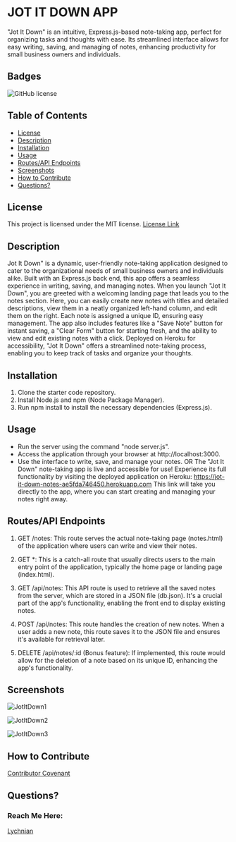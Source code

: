 # JOT IT DOWN APP
 "Jot It Down" is an intuitive, Express.js-based note-taking app, perfect for organizing tasks and thoughts with ease. Its streamlined interface allows for easy writing, saving, and managing of notes, enhancing productivity for small business owners and individuals.

## Badges
![GitHub license](https://img.shields.io/badge/license-MIT-blue.svg)
  
## Table of Contents
* [License](#license)
* [Description](#description)
* [Installation](#installation)
* [Usage](#usage)
* [Routes/API Endpoints](#routes/api-endpoints)
* [Screenshots](#screenshots)
* [How to Contribute](#how-to-contribute)
* [Questions?](#questions)
 
## License
This project is licensed under the MIT license.
[License Link](https://opensource.org/licenses/MIT)
  
## Description

Jot It Down" is a dynamic, user-friendly note-taking application designed to cater to the organizational needs of small business owners and individuals alike. Built with an Express.js back end, this app offers a seamless experience in writing, saving, and managing notes. When you launch "Jot It Down", you are greeted with a welcoming landing page that leads you to the notes section. Here, you can easily create new notes with titles and detailed descriptions, view them in a neatly organized left-hand column, and edit them on the right. Each note is assigned a unique ID, ensuring easy management. The app also includes features like a "Save Note" button for instant saving, a "Clear Form" button for starting fresh, and the ability to view and edit existing notes with a click. Deployed on Heroku for accessibility, "Jot It Down" offers a streamlined note-taking process, enabling you to keep track of tasks and organize your thoughts.

## Installation

1. Clone the starter code repository.
2. Install Node.js and npm (Node Package Manager).
3. Run npm install to install the necessary dependencies (Express.js).



## Usage

- Run the server using the command "node server.js".
- Access the application through your browser at http://localhost:3000.
- Use the interface to write, save, and manage your notes.
OR
The "Jot It Down" note-taking app is live and accessible for use! Experience its full functionality by visiting the deployed application on Heroku:
https://jot-it-down-notes-ae5fda746450.herokuapp.com
This link will take you directly to the app, where you can start creating and managing your notes right away.



## Routes/API Endpoints

1. GET /notes: This route serves the actual note-taking page (notes.html) of the application where users can write and view their notes.

2. GET *: This is a catch-all route that usually directs users to the main entry point of the application, typically the home page or landing page (index.html).

3. GET /api/notes: This API route is used to retrieve all the saved notes from the server, which are stored in a JSON file (db.json). It's a crucial part of the app's functionality, enabling the front end to display existing notes.

4. POST /api/notes: This route handles the creation of new notes. When a user adds a new note, this route saves it to the JSON file and ensures it's available for retrieval later.

5. DELETE /api/notes/:id (Bonus feature): If implemented, this route would allow for the deletion of a note based on its unique ID, enhancing the app's functionality.



## Screenshots


![JotItDown1](https://github.com/Lychnian/jot-it-down-app/assets/140586279/66c62dfc-213c-4c84-a10c-1f9a317b3749)



![JotItDown2](https://github.com/Lychnian/jot-it-down-app/assets/140586279/5d0d8bfa-8119-4d19-a4cf-6a5db0d1344e)



![JotItDown3](https://github.com/Lychnian/jot-it-down-app/assets/140586279/98686022-ac30-46f6-b04d-3227abcc269b)


  
## How to Contribute
[Contributor Covenant](https://www.contributor-covenant.org/)  
    
    
  
## Questions?
### Reach Me Here: 
[Lychnian](https://github.com/Lychnian)
